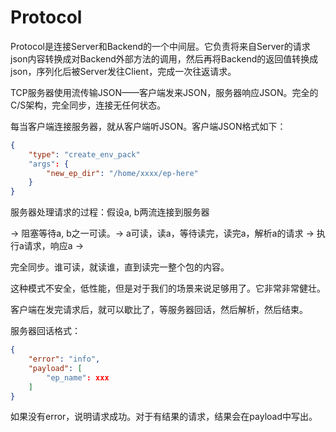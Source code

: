 # Protocol

Protocol是连接Server和Backend的一个中间层。它负责将来自Server的请求json内容转换成对Backend外部方法的调用，然后再将Backend的返回值转换成json，序列化后被Server发往Client，完成一次往返请求。


TCP服务器使用流传输JSON——客户端发来JSON，服务器响应JSON。完全的C/S架构，完全同步，连接无任何状态。

每当客户端连接服务器，就从客户端听JSON。客户端JSON格式如下：

```json
{
    "type": "create_env_pack"
    "args": {
        "new_ep_dir": "/home/xxxx/ep-here"
    }
}
```

服务器处理请求的过程：假设a, b两流连接到服务器

-> 阻塞等待a, b之一可读。-> a可读，读a，等待读完，读完a，解析a的请求 -> 执行a请求，响应a -> 

完全同步。谁可读，就读谁，直到读完一整个包的内容。

这种模式不安全，低性能，但是对于我们的场景来说足够用了。它非常非常健壮。

客户端在发完请求后，就可以歇比了，等服务器回话，然后解析，然后结束。

服务器回话格式：

```json
{
    "error": "info",
    "payload": [
        "ep_name": xxx
    ]
}
```

如果没有error，说明请求成功。对于有结果的请求，结果会在payload中写出。